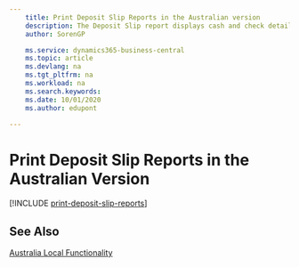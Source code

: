 ```yaml
---
    title: Print Deposit Slip Reports in the Australian version
    description: The Deposit Slip report displays cash and check details in a format required by the bank in the Australian version.
    author: SorenGP

    ms.service: dynamics365-business-central
    ms.topic: article
    ms.devlang: na
    ms.tgt_pltfrm: na
    ms.workload: na
    ms.search.keywords:
    ms.date: 10/01/2020
    ms.author: edupont

---
```

# Print Deposit Slip Reports in the Australian Version

[!INCLUDE [print-deposit-slip-reports](../includes/AUNZ/print-deposit-slip-reports.md)]

## See Also

[Australia Local Functionality](australia-local-functionality.md)
